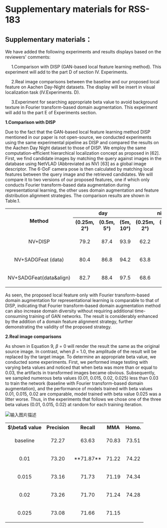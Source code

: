 # Supplementary materials for RSS-183
## Supplementary materials：
>
We have added the following experiments and results displays based on the reviewers' comments:<br />
>
&nbsp;&nbsp;&nbsp;&nbsp;&nbsp;1.Comparison with DISP (GAN-based local feature learning method). This experiment will add to the part D of section Ⅳ. Experiments.<br />
>
&nbsp;&nbsp;&nbsp;&nbsp;&nbsp;2.Real image comparisons between the baseline and our proposed local feature on Aachen Day-Night datasets. The display will be insert in visual localization task (Ⅳ.Experiments. D).<br />
>
&nbsp;&nbsp;&nbsp;&nbsp;&nbsp;3.Experiment for searching appropriate beta value to avoid background texture in Fourier transform-based domain augmentation. This experiment will add to the part E of Experiments section. 

**1.Comparison with DISP**
>
Due to the fact that the GAN-based local feature learning method DISP mentioned in our paper is not open-source, we conducted experiments using the same experimental pipeline as DISP and compared the results on the Aachen Day Night dataset to those of DISP. We employ the same computation-efficient hierarchical localization concept as proposed in [62]. First, we find candidate images by matching the query against images in the database using NetVLAD (Abbreviated as NV) [63] as a global image descriptor. The 6-DoF camera pose is then calculated by matching local features between the query image and the retrieved candidates. We will compare it to two versions of our proposed features, one if which only conducts Fourier transform-based data augmentation during representational learning, the other uses domain augmentation and feature distribution alignment strategies. The comparison results are shown in Table.1. 

<table>
	<tr>
	    <th rowspan="2">Method</th>
	    <th colspan="3">day</th>
	    <th colspan="3">night</th>  
	</tr >
  <tr>
	    <th >(0.25m, 2°)</th>
	    <th>(0.5m, 5°)</th>
	    <th>(5m, 10°)</th>  
      <th >(0.25m, 2°)</th>
	    <th>(0.5m, 5°)</th>
	    <th>(5m, 10°)</th> 
	</tr >
  <tr>
	    <td><p align="center">NV+DISP</p></td>
      <td><p align="center">79.2</p></td>
      <td><p align="center">87.4</p></td>
      <td><p align="center">93.9</p></td>
      <td><p align="center">62.2</p></td>
      <td><p align="center">72.4</p></td>
      <td><p align="center">81.6</p></td>
	</tr >
 <tr>
	    <td><p align="center">NV+SADGFeat (data)</p></td>
      <td><p align="center">80.4</p></td>
      <td><p align="center">86.8</p></td>
      <td><p align="center">94.2</p></td>
      <td><p align="center">63.8</p></td>
      <td><p align="center">71.8</p></td>
      <td><p align="center">83.0</p></td>
	</tr >
   <tr>
	    <td><p align="center">NV+SADGFeat(data&align)</p></td>
      <td><p align="center">82.7</p></td>
      <td><p align="center">88.4</p></td>
      <td><p align="center">97.5</p></td>
      <td><p align="center">68.6</p></td>
      <td><p align="center">73.4</p></td>
      <td><p align="center">85.8</p></td>
	</tr >
</table>

As seen, the proposed local feature only with Fourier transform-based domain augmentation for representational learning is comparable to that of DISP, indicating that Fourier transform-based domain augmentation method can also increase domain diversity without requiring additional time-consuming training of GAN networks. The result is considerably enhanced by the addition of a domain feature alignment strategy, further demonstrating the validity of the proposed strategy.

**2.Real image comparisons**
>
As shown in Equation 9, $\beta$ = 0 will render the result the same as the original source image. In contrast, when $\beta$ = 1.0, the amplitude of the result will be replaced by the target image. To determine an appropriate beta value, we conducted some experiments. First, we performed image testing with varying beta values and noticed that when beta was more than or equal to 0.03, the artifacts in transformed images became obvious. Subsequently, we sampled numerous beta values (0.01, 0.015, 0.02, 0.025) less than 0.03 to train the network (baseline with Fourier transform-based domain augmentation), and the performance of models trained with beta values 0.01, 0.015, 0.02 are comparable, model trained with beta value 0.025 was a litter worse. Thus, in the experiments that follows we chose one of the three beta values (0.01, 0.015, 0.02) at random for each training iteration. 

![输入图片描述](README1_md_files/3b43f800-d555-11ed-ad9c-736d76abbe05.jpeg?v=1&type=image)

<table>
	<tr>
	    <th >$\beta$ value</th>
	    <th >Precision</th>
	    <th >Recall</th>  
	    <th >MMA</th> 
	    <th >Homo.</th> 
	</tr >
  <tr>
      <td><p align="center">baseline</p></td>
      <td><p align="center">72.27</p></td>
      <td><p align="center">63.63</p></td>
      <td><p align="center">70.83</p></td>
      <td><p align="center">73.51</p></td>
	</tr >
 <tr>
      <td><p align="center">0.01</p></td>
      <td><p align="center">73.20</p></td>
      <td><p align="center">**71.87**</p></td>
      <td><p align="center">71.22</p></td>
      <td><p align="center">74.22</p></td>
	</tr >
   <tr>
      <td><p align="center">0.015</p></td>
      <td><p align="center">73.16</p></td>
      <td><p align="center">71.73</p></td>
      <td><p align="center">71.19</p></td>
      <td><p align="center">74.34</p></td>
	</tr >
<tr>
      <td><p align="center">0.02</p></td>
      <td><p align="center">73.26</p></td>
      <td><p align="center">71.70</p></td>
      <td><p align="center">71.24</p></td>
      <td><p align="center">74.28</p></td>
	</tr >
<tr>
      <td><p align="center">0.025</p></td>
      <td><p align="center">73.08</p></td>
      <td><p align="center">71.66</p></td>
      <td><p align="center">71.15</p></td>
      <td><p align="center"> </p></td>
	</tr >

</table>
